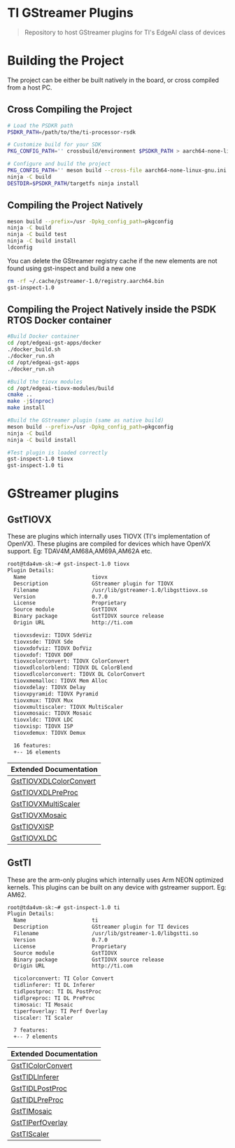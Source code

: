# TI GStreamer Plugins
> Repository to host GStreamer plugins for TI's EdgeAI class of devices

# Building the Project

The project can be either be built natively in the board, or cross compiled from a host PC.

## Cross Compiling the Project

```bash
# Load the PSDKR path
PSDKR_PATH=/path/to/the/ti-processor-rsdk

# Customize build for your SDK
PKG_CONFIG_PATH='' crossbuild/environment $PSDKR_PATH > aarch64-none-linux-gnu.ini

# Configure and build the project
PKG_CONFIG_PATH='' meson build --cross-file aarch64-none-linux-gnu.ini --cross-file crossbuild/crosscompile.ini
ninja -C build
DESTDIR=$PSDKR_PATH/targetfs ninja install
```

## Compiling the Project Natively

```bash
meson build --prefix=/usr -Dpkg_config_path=pkgconfig
ninja -C build
ninja -C build test
ninja -C build install
ldconfig
```
You can delete the GStreamer registry cache if the new elements are not found
using gst-inspect and build a new one

```bash
rm -rf ~/.cache/gstreamer-1.0/registry.aarch64.bin
gst-inspect-1.0
```

## Compiling the Project Natively inside the PSDK RTOS Docker container
```bash
#Build Docker container
cd /opt/edgeai-gst-apps/docker
./docker_build.sh
./docker_run.sh
cd /opt/edgeai-gst-apps
./docker_run.sh

#Build the tiovx modules
cd /opt/edgeai-tiovx-modules/build
cmake ..
make -j$(nproc)
make install

#Build the GStreamer plugin (same as native build)
meson build --prefix=/usr -Dpkg_config_path=pkgconfig
ninja -C build
ninja -C build install

#Test plugin is loaded correctly
gst-inspect-1.0 tiovx
gst-inspect-1.0 ti
```

# GStreamer plugins
## GstTIOVX

These are plugins which internally uses TIOVX (TI's implementation of OpenVX).
These plugins are compiled for devices which have OpenVX support.
Eg: TDAV4M,AM68A,AM69A,AM62A etc.

```bash
root@tda4vm-sk:~# gst-inspect-1.0 tiovx
Plugin Details:
  Name                     tiovx
  Description              GStreamer plugin for TIOVX
  Filename                 /usr/lib/gstreamer-1.0/libgsttiovx.so
  Version                  0.7.0
  License                  Proprietary
  Source module            GstTIOVX
  Binary package           GstTIOVX source release
  Origin URL               http://ti.com

  tiovxsdeviz: TIOVX SdeViz
  tiovxsde: TIOVX Sde
  tiovxdofviz: TIOVX DofViz
  tiovxdof: TIOVX DOF
  tiovxcolorconvert: TIOVX ColorConvert
  tiovxdlcolorblend: TIOVX DL ColorBlend
  tiovxdlcolorconvert: TIOVX DL ColorConvert
  tiovxmemalloc: TIOVX Mem Alloc
  tiovxdelay: TIOVX Delay
  tiovxpyramid: TIOVX Pyramid
  tiovxmux: TIOVX Mux
  tiovxmultiscaler: TIOVX MultiScaler
  tiovxmosaic: TIOVX Mosaic
  tiovxldc: TIOVX LDC
  tiovxisp: TIOVX ISP
  tiovxdemux: TIOVX Demux

  16 features:
  +-- 16 elements
```

| Extended Documentation |
| -----------   |
| [GstTIOVXDLColorConvert](https://github.com/TexasInstruments/edgeai-gst-plugins/wiki/tiovxdlcolorconvert)   |
| [GstTIOVXDLPreProc](https://github.com/TexasInstruments/edgeai-gst-plugins/wiki/tiovxdlpreproc)   |
| [GstTIOVXMultiScaler](https://github.com/TexasInstruments/edgeai-gst-plugins/wiki/tiovxmultiscaler)   |
| [GstTIOVXMosaic](https://github.com/TexasInstruments/edgeai-gst-plugins/wiki/tiovxmosaic)   |
| [GstTIOVXISP](https://github.com/TexasInstruments/edgeai-gst-plugins/wiki/tiovxisp)   |
| [GstTIOVXLDC](https://github.com/TexasInstruments/edgeai-gst-plugins/wiki/tiovxldc)   |

## GstTI

These are the arm-only plugins which internally uses Arm NEON optimized kernels.
This plugins can be built on any device with gstreamer support. Eg: AM62.

```bash
root@tda4vm-sk:~# gst-inspect-1.0 ti
Plugin Details:
  Name                     ti
  Description              GStreamer plugin for TI devices
  Filename                 /usr/lib/gstreamer-1.0/libgstti.so
  Version                  0.7.0
  License                  Proprietary
  Source module            GstTIOVX
  Binary package           GstTIOVX source release
  Origin URL               http://ti.com

  ticolorconvert: TI Color Convert
  tidlinferer: TI DL Inferer
  tidlpostproc: TI DL PostProc
  tidlpreproc: TI DL PreProc
  timosaic: TI Mosaic
  tiperfoverlay: TI Perf Overlay
  tiscaler: TI Scaler

  7 features:
  +-- 7 elements
```

| Extended Documentation |
| -----------   |
| [GstTIColorConvert](https://github.com/TexasInstruments/edgeai-gst-plugins/wiki/ticolorconvert)   |
| [GstTIDLInferer](https://github.com/TexasInstruments/edgeai-gst-plugins/wiki/tidlinferer)   |
| [GstTIDLPostProc](https://github.com/TexasInstruments/edgeai-gst-plugins/wiki/tidlpostproc)   |
| [GstTIDLPreProc](https://github.com/TexasInstruments/edgeai-gst-plugins/wiki/tidlpreproc)   |
| [GstTIMosaic](https://github.com/TexasInstruments/edgeai-gst-plugins/wiki/timosaic)   |
| [GstTIPerfOverlay](https://github.com/TexasInstruments/edgeai-gst-plugins/wiki/tiperfoverlay)   |
| [GstTIScaler](https://github.com/TexasInstruments/edgeai-gst-plugins/wiki/tiscaler)   |